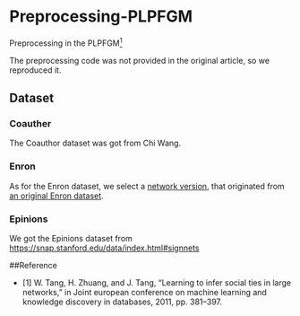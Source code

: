 # Preprocessing-PLPFGM

Preprocessing in the PLPFGM[<sup>1</sup>](#refer-anchor-1)

The preprocessing code was not provided in the original article, so we reproduced it.


## Dataset
### Coauther
The Coauthor dataset was got from Chi Wang.
### Enron
As for the Enron dataset, we select a [network version](https://github.com/mizvol/enron-email-network-analysis), that originated from [an original Enron dataset](https://www.cs.cmu.edu/~enron/). 
### Epinions
We got the Epinions dataset from https://snap.stanford.edu/data/index.html#signnets


##Reference

<div id="refer-anchor-1"></div>

- [1] W. Tang, H. Zhuang, and J. Tang, “Learning to infer social ties in large networks,” in Joint european conference on machine learning and knowledge discovery in databases, 2011, pp. 381–397.

